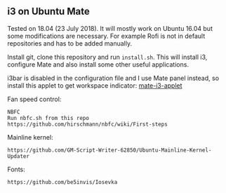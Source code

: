 i3 on Ubuntu Mate
--------------------------------
Tested on 18.04 (23 July 2018).
It will mostly work on Ubuntu 16.04 but some modifications are necessary. For example Rofi is not in default repositories and has to be added manually.

Install git, clone this repository and run `install.sh`.
This will install i3, configure Mate and also install 
some other useful applications.

i3bar is disabled in the configuration file and I use Mate panel instead,
so install this applet to get workspace indicator:
[mate-i3-applet](https://github.com/city41/mate-i3-applet)


Fan speed control:
```
NBFC
Run nbfc.sh from this repo
https://github.com/hirschmann/nbfc/wiki/First-steps
```

Mainline kernel:
```
https://github.com/GM-Script-Writer-62850/Ubuntu-Mainline-Kernel-Updater
```

Fonts:
```
https://github.com/be5invis/Iosevka
```
